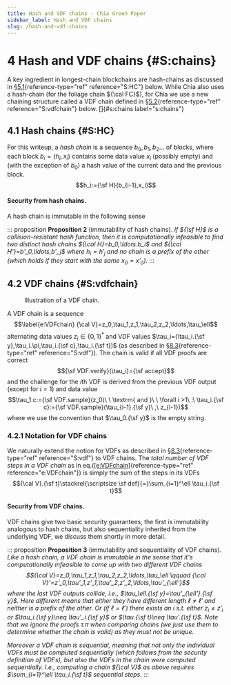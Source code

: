 ```yaml
---
title: Hash and VDF chains - Chia Green Paper
sidebar_label: Hash and VDF chains
slug: /hash-and-vdf-chains
---
```


# 4	Hash and VDF chains {#S:chains}

A key ingredient in longest-chain blockchains are hash-chains as discussed in §[5.1](#S:HC){reference-type="ref" reference="S:HC"} below. While Chia also uses a hash-chain (for the foliage chain ${\cal FC}$), for Chia we use a new chaining structure called a VDF chain defined in §[5.2](#S:vdfchain){reference-type="ref" reference="S:vdfchain"} below. []{#s:chains label="s:chains"}

## 4.1	Hash chains {#S:HC}

For this writeup, a *hash chain* is a sequence $b_0,b_1,b_2\ldots$ of blocks, where each block $b_i=\{h_i,x_i\}$ contains some data value $x_i$ (possibly empty) and (with the exception of $b_0$) a hash value of the current data and the previous block. $$h_i:={\sf H}(b_{i-1},x_i)$$

#### Security from hash chains.

A hash chain is immutable in the following sense

::: proposition
**Proposition 2** (immutability of hash chains). *If ${\sf H}$ is a collision-resistant hash function, then it is computationally infeasible to find two distinct hash chains ${\cal H}=b_0,\ldots.b_i$ and ${\cal H'}=b'_0,\ldots,b'_j$ where $h_i=h'_j$ and no chain is a prefix of the other (which holds if they start with the same $x_0=x'_0$).*
:::

## 4.2	VDF chains {#S:vdfchain}

<figure id="fig:infusion">
<div class="center">

</div>
<figcaption><span id="fig:infusion" label="fig:infusion"></span>Illustration of a VDF chain.</figcaption>
</figure>

A VDF chain is a sequence $$\label{e:VDFchain}
{\cal V}=z_0,\tau_1,z_1,\tau_2,z_2,\ldots,\tau_\ell$$ alternating data values $z_i\in\{0,1\}^*$ and VDF values $\tau_i=(\tau_i.{\sf y},\tau_i.\pi,\tau_i.{\sf c},\tau_i.{\sf t})$ (as described in §[8.3](#S:vdf){reference-type="ref" reference="S:vdf"}). The chain is valid if all VDF proofs are correct $${\sf VDF.verify}(\tau_i)={\sf accept}$$ and the challenge for the $i$th VDF is derived from the previous VDF output (except for $i=1$) and data value $$\tau_1.c:={\sf VDF.sample}(z_0)\ \ \textrm{ and }\ \  \forall i >1\ :\ \tau_i.{\sf c}:={\sf VDF.sample}(\tau_{i-1}.{\sf y}\ ,\ z_{i-1})$$ where we use the convention that $\tau_0.{\sf y}$ is the empty string.

### 4.2.1	Notation for VDF chains

We naturally extend the notion for VDFs as described in §[8.3](#S:vdf){reference-type="ref" reference="S:vdf"} to VDF chains. The *total number of VDF steps in a VDF chain* as in eq.([\[e:VDFchain\]](#e:VDFchain){reference-type="ref" reference="e:VDFchain"}) is simply the sum of the steps in its VDFs $${\cal V}.{\sf t}\stackrel{\scriptsize \sf def}{=}\sum_{i=1}^\ell \tau_i.{\sf t}$$

#### Security from VDF chains.

VDF chains give two basic security guarantees, the first is immutability analogous to hash chains, but also sequentiality inherited from the underlying VDF, we discuss them shortly in more detail.

::: proposition
**Proposition 3** (immutability and sequentiality of VDF chains). *Like a hash chain, a VDF chain is *immutable* in the sense that it's computationally infeasible to come up with two different VDF chains $${\cal V}=z_0,\tau_1,z_1,\tau_2,z_2,\ldots,\tau_\ell
\qquad
{\cal V}'=z'_0,\tau'_1,z'_1,\tau'_2,z'_2,\ldots,\tau'_{\ell'}$$ where the last VDF outputs collide, i.e., $\tau_\ell.{\sf y}=\tau'_{\ell'}.{\sf y}$. Here different means that either they have different length $\ell\neq \ell'$ and neither is a prefix of the other. Or (if $\ell=\ell'$) there exists an $i$ s.t. either $z_i\neq z'_i$ or $\tau_i.{\sf y}\neq \tau'_i.{\sf y}$ or $\tau.{\sf t}\neq \tau'.{\sf t}$. Note that we ignore the proofs $\tau.\pi$ when comparing chains (we just use them to determine whether the chain is valid) as they must not be unique.*

*Moreover a VDF chain is *sequential*, meaning that not only the individual VDFs must be computed sequentially (which follows from the security definition of VDFs), but also the VDFs in the chain were computed sequentially. I.e., computing a chain ${\cal V}$ as above requires $\sum_{i=1}^\ell \tau_i.{\sf t}$ sequential steps.*
:::
